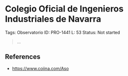 # Colegio Oficial de Ingenieros Industriales de Navarra

Tags: Observatorio
ID: PRO-1441
L: 53
Status: Not started

> …
> 

## References

- https://www.coiina.com/Aso